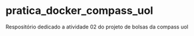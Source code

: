 # pratica_docker_compass_uol
Respositório dedicado a atividade 02 do projeto de bolsas da compass uol 
